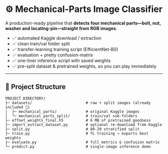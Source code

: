 # ⚙️ Mechanical-Parts Image Classifier  

A production-ready pipeline that **detects four mechanical parts—bolt, nut, washer and locating-pin—straight from RGB images**.  

* ✅ automated Kaggle download / extraction  
* ✅ clean train/val folder split  
* ✅ transfer-learning training script (EfficientNet-B0)  
* ✅ evaluation + pretty confusion-matrix  
* ✅ one-liner inference script with saved weights  
* ✅ pre-split dataset & pretrained weights, so you can play immediately

---

## 🌳 Project Structure

```text
PROJECT DIRECTORY/
├─ datasets/                        # raw + split images (already included 🎉)
│  ├─ mechanical_parts/             # original Kaggle images
│  └─ mechanical_parts_split/       # train/val sub-folders
├─ effnet_weights_final.h5          # 6 MB of pretrained goodness
├─ import_extract_dataset.py        # optional re-download from Kaggle
├─ split.py                         # 80-20 stratified split
├─ train.py                         # TL training → exports best weights
├─ evaluate.py                      # full metrics & confusion matrix
└─ predict.py                       # single-image inference demo

